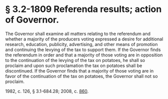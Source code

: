 # § 3.2-1809 Referenda results; action of Governor.

<p>The Governor shall examine all matters relating to the referendum and whether a majority of the producers voting expressed a desire for additional research, education, publicity, advertising, and other means of promotion and continuing the levying of the tax to support them. If the Governor finds the referendum in order and that a majority of those voting are in opposition to the continuation of the levying of the tax on potatoes, he shall so proclaim and upon such proclamation the tax on potatoes shall be discontinued. If the Governor finds that a majority of those voting are in favor of the continuation of the tax on potatoes, the Governor shall not so proclaim.</p><p>1982, c. 126, § 3.1-684.28; 2008, c. <a href='http://lis.virginia.gov/cgi-bin/legp604.exe?081+ful+CHAP0860'>860</a>.</p>